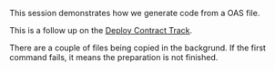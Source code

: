 This session demonstrates how we generate code from a OAS file. 

This is a follow up on the [Deploy Contract Track](01-deploy-contract/).

There are a couple of files being copied in the backgrund. If the first command fails, it means the preparation is not finished.

